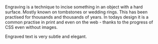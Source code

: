 Engraving is a technique to incise something in an object with a hard surface. Mostly known on tombstones or wedding rings. This has been practised for thousands and thousands of years. In todays design it is a common practise in print and even on the web - thanks to the progress of CSS even without images.

Engraved text is very subtle and elegant.